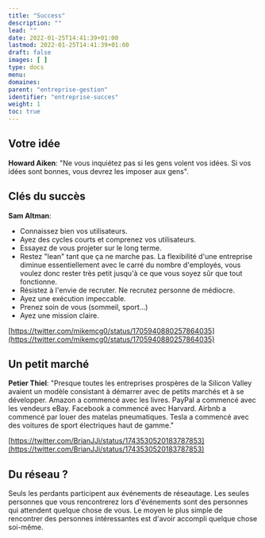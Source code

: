 ```yaml
---
title: "Success"
description: ""
lead: ""
date: 2022-01-25T14:41:39+01:00
lastmod: 2022-01-25T14:41:39+01:00
draft: false
images: [ ]
type: docs
menu:
domaines:
parent: "entreprise-gestion"
identifier: "entreprise-succes"
weight: 1
toc: true
---
```


## Votre idée

**Howard Aiken**: "Ne vous inquiétez pas si les gens volent vos idées. Si vos idées sont bonnes, vous devrez les imposer
aux gens".

## Clés du succès

**Sam Altman**:

- Connaissez bien vos utilisateurs.
- Ayez des cycles courts et comprenez vos utilisateurs.
- Essayez de vous projeter sur le long terme.
- Restez "lean" tant que ça ne marche pas. La flexibilité d'une entreprise diminue essentiellement avec le carré du
  nombre d'employés, vous voulez donc rester très petit jusqu'à ce que vous soyez sûr que tout fonctionne.
- Résistez à l'envie de recruter. Ne recrutez personne de médiocre.
- Ayez une exécution impeccable.
- Prenez soin de vous (sommeil, sport...)
- Ayez une mission claire.

[https://twitter.com/mikemcg0/status/1705940880257864035](https://twitter.com/mikemcg0/status/1705940880257864035)

## Un petit marché

**Petier Thiel**: "Presque toutes les entreprises prospères de la Silicon Valley avaient un modèle consistant à démarrer
avec de petits marchés et à se développer.
Amazon a commencé avec les livres.
PayPal a commencé avec les vendeurs eBay.
Facebook a commencé avec Harvard.
Airbnb a commencé par louer des matelas pneumatiques.
Tesla a commencé avec des voitures de sport électriques haut de gamme."

[https://twitter.com/BrianJJi/status/1743530520183787853](https://twitter.com/BrianJJi/status/1743530520183787853)

## Du réseau ?

Seuls les perdants participent aux événements de réseautage.
Les seules personnes que vous rencontrerez lors d'événements sont des personnes qui attendent quelque chose de vous.
Le moyen le plus simple de rencontrer des personnes intéressantes est d'avoir accompli quelque chose soi-même.